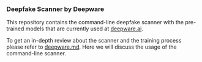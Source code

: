 ### Deepfake Scanner by Deepware

This repository contains the command-line deepfake scanner with the pre-trained models that are currently used at [deepware.ai](https://deepware.ai).

To get an in-depth review about the scanner and the training process please refer to [deepware.md](deepware.md). Here we will discuss the usage of the command-line scanner.


